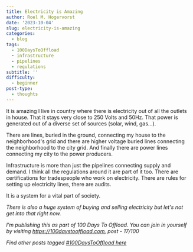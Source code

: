 ```yaml
---
title: Electricity is Amazing
author: Roel M. Hogervorst
date: '2023-10-04'
slug: electricity-is-amazing
categories:
  - blog
tags:
  - 100DaysToOffload
  - infrastructure
  - pipelines
  - regulations
subtitle: ''
difficulty:
  - beginner
post-type:
  - thoughts
---
```


It is amazing I live in country where there is electricity out of all the outlets
in house. That it stays very close to 250 Volts and 50Hz. That power is generated
out of a diverse set of sources (solar, wind, gas...). 

There are lines, buried in the ground, connecting my house to the 
neighborhood's grid and there are higher voltage buried lines connecting the 
neighborhood to the city grid. And finally there are power lines connecting
my city to the power producers. 

Infrastructure is more than just the pipelines connecting supply and demand. I
think all the regulations around it are part of it too. 
There are certifications for tradespeople who work on electricity.
There are rules for setting up electricity lines, there are audits. 

It is a system for a vital part of society. 

_There is also a huge system of buying and selling electricity but let's not get into that right now._


*I’m publishing this as part of 100 Days To Offload. You can join in yourself by visiting https://100daystooffload.com, post - 17/100*

*Find other posts tagged  [#100DaysToOffload here](https://notes.rmhogervorst.nl/tags/100DaysToOffload/)*
